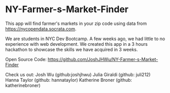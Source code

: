 # NY-Farmer-s-Market-Finder

This app will find farmer's markets in your zip code using data from https://nycopendata.socrata.com.

We are students in NYC Dev Bootcamp. A few weeks ago, we had little to no experience with web development. We created this app in a 3 hours hackathon to showcase the skills we have acquired in 3 weeks.

Open Source Code: https://github.com/JoshJHWu/NY-Farmer-s-Market-Finder

Check us out:
Josh Wu (github:joshjhwu)
Julia Giraldi (github: juli212)
Hanna Taylor (github: hannataylor)
Katherine Broner (github: katherinebroner)
